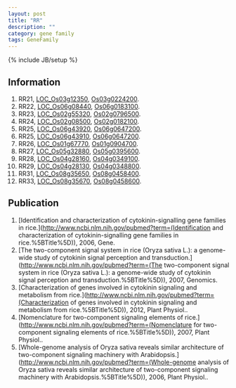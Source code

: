 ```yaml
---
layout: post
title: "RR"
description: ""
category: gene family
tags: GeneFamily
---
```

{% include JB/setup %}

## Information
1. RR21, [LOC_Os03g12350](http://rice.plantbiology.msu.edu/cgi-bin/ORF_infopage.cgi?orf=LOC_Os03g12350), [Os03g0224200](http://rapdb.dna.affrc.go.jp/viewer/gbrowse_details/irgsp1?name=Os03g0224200).
2. RR22, [LOC_Os06g08440](http://rice.plantbiology.msu.edu/cgi-bin/ORF_infopage.cgi?orf=LOC_Os06g08440), [Os06g0183100](http://rapdb.dna.affrc.go.jp/viewer/gbrowse_details/irgsp1?name=Os06g0183100).
3. RR23, [LOC_Os02g55320](http://rice.plantbiology.msu.edu/cgi-bin/ORF_infopage.cgi?orf=LOC_Os02g55320), [Os02g0796500](http://rapdb.dna.affrc.go.jp/viewer/gbrowse_details/irgsp1?name=Os02g0796500).
4. RR24, [LOC_Os02g08500](http://rice.plantbiology.msu.edu/cgi-bin/ORF_infopage.cgi?orf=LOC_Os02g08500), [Os02g0182100](http://rapdb.dna.affrc.go.jp/viewer/gbrowse_details/irgsp1?name=Os02g0182100).
5. RR25, [LOC_Os06g43920](http://rice.plantbiology.msu.edu/cgi-bin/ORF_infopage.cgi?orf=LOC_Os06g43920), [Os06g0647200](http://rapdb.dna.affrc.go.jp/viewer/gbrowse_details/irgsp1?name=Os06g0647200).
6. RR25, [LOC_Os06g43910](http://rice.plantbiology.msu.edu/cgi-bin/ORF_infopage.cgi?orf=LOC_Os06g43910), [Os06g0647200](http://rapdb.dna.affrc.go.jp/viewer/gbrowse_details/irgsp1?name=Os06g0647200).
7. RR26, [LOC_Os01g67770](http://rice.plantbiology.msu.edu/cgi-bin/ORF_infopage.cgi?orf=LOC_Os01g67770), [Os01g0904700](http://rapdb.dna.affrc.go.jp/viewer/gbrowse_details/irgsp1?name=Os01g0904700).
8. RR27, [LOC_Os05g32880](http://rice.plantbiology.msu.edu/cgi-bin/ORF_infopage.cgi?orf=LOC_Os05g32880), [Os05g0395600](http://rapdb.dna.affrc.go.jp/viewer/gbrowse_details/irgsp1?name=Os05g0395600).
9. RR28, [LOC_Os04g28160](http://rice.plantbiology.msu.edu/cgi-bin/ORF_infopage.cgi?orf=LOC_Os04g28160), [Os04g0349100](http://rapdb.dna.affrc.go.jp/viewer/gbrowse_details/irgsp1?name=Os04g0349100).
10. RR29, [LOC_Os04g28130](http://rice.plantbiology.msu.edu/cgi-bin/ORF_infopage.cgi?orf=LOC_Os04g28130), [Os04g0348800](http://rapdb.dna.affrc.go.jp/viewer/gbrowse_details/irgsp1?name=Os04g0348800).
11. RR31, [LOC_Os08g35650](http://rice.plantbiology.msu.edu/cgi-bin/ORF_infopage.cgi?orf=LOC_Os08g35650), [Os08g0458400](http://rapdb.dna.affrc.go.jp/viewer/gbrowse_details/irgsp1?name=Os08g0458400).
12. RR33, [LOC_Os08g35670](http://rice.plantbiology.msu.edu/cgi-bin/ORF_infopage.cgi?orf=LOC_Os08g35670), [Os08g0458600](http://rapdb.dna.affrc.go.jp/viewer/gbrowse_details/irgsp1?name=Os08g0458600).

## Publication
1. [Identification and characterization of cytokinin-signalling gene families in rice.](http://www.ncbi.nlm.nih.gov/pubmed?term=(Identification and characterization of cytokinin-signalling gene families in rice.%5BTitle%5D)), 2006, Gene.
2. [The two-component signal system in rice (Oryza sativa L.): a genome-wide study of cytokinin signal perception and transduction.](http://www.ncbi.nlm.nih.gov/pubmed?term=(The two-component signal system in rice (Oryza sativa L.): a genome-wide study of cytokinin signal perception and transduction.%5BTitle%5D)), 2007, Genomics.
3. [Characterization of genes involved in cytokinin signaling and metabolism from rice.](http://www.ncbi.nlm.nih.gov/pubmed?term=(Characterization of genes involved in cytokinin signaling and metabolism from rice.%5BTitle%5D)), 2012, Plant Physiol..
4. [Nomenclature for two-component signaling elements of rice.](http://www.ncbi.nlm.nih.gov/pubmed?term=(Nomenclature for two-component signaling elements of rice.%5BTitle%5D)), 2007, Plant Physiol..
5. [Whole-genome analysis of Oryza sativa reveals similar architecture of two-component signaling machinery with Arabidopsis.](http://www.ncbi.nlm.nih.gov/pubmed?term=(Whole-genome analysis of Oryza sativa reveals similar architecture of two-component signaling machinery with Arabidopsis.%5BTitle%5D)), 2006, Plant Physiol..


